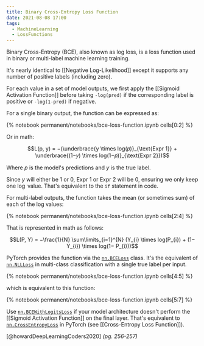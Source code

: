 ```yaml
---
title: Binary Cross-Entropy Loss Function
date: 2021-08-08 17:00
tags:
  - MachineLearning
  - LossFunctions
---
```


Binary Cross-Entropy (BCE), also known as log loss, is a loss function used in binary or multi-label machine learning training.

It's nearly identical to [[Negative Log-Likelihood]] except it supports any number of positive labels (including zero).

For each value in a set of model outputs, we first apply the [[Sigmoid Activation Function]] before taking `-log(pred)` if the corresponding label is positive or `-log(1-pred)` if negative.

For a single binary output, the function can be expressed as:

{% notebook permanent/notebooks/bce-loss-function.ipynb cells[0:2] %}

Or in math:

$$L(p, y) = −(\underbrace{y \times log(𝑝)}_{\text{Expr 1}} + \underbrace{(1−𝑦) \times log(1−𝑝)}_{\text{Expr 2}})$$ 

Where $p$ is the model's predictions and $y$ is the true label.

Since $y$ will either be $1$ or $0$, $\text{Expr 1}$ or $\text{Expr 2}$ will be 0, ensuring we only keep one $\log$ value. That's equivalent to the `if` statement in code.

For multi-label outputs, the function takes the mean (or sometimes sum) of each of the log values:

{% notebook permanent/notebooks/bce-loss-function.ipynb cells[2:4] %}

That is represented in math as follows:

$$L(P, Y) = −\frac{1}{N} \sum\limits_{i=1}^{N} (Y_{i} \times log(P_{i}) + (1− Y_{i}) \times log(1− P_{i}))$$

PyTorch provides the function via the [`nn.BCELoss`](https://pytorch.org/docs/stable/generated/torch.nn.BCELoss.html) class. It's the equivalent of [`nn.NLLLoss`](https://pytorch.org/docs/stable/generated/torch.nn.CrossEntropyLoss.html) in multi-class classification with a single true label per input.

{% notebook permanent/notebooks/bce-loss-function.ipynb cells[4:5] %}

which is equivalent to this function:

{% notebook permanent/notebooks/bce-loss-function.ipynb cells[5:7] %}

Use [`nn.BCEWithLogitsLoss`](https://pytorch.org/docs/stable/generated/torch.nn.BCEWithLogitsLoss.html) if your model architecture doesn't perform the [[Sigmoid Activation Function]] on the final layer. That's equivalent to [`nn.CrossEntropyLoss`](https://pytorch.org/docs/stable/generated/torch.nn.CrossEntropyLoss.html) in PyTorch (see [[Cross-Entropy Loss Function]]).

[@howardDeepLearningCoders2020] *(pg. 256-257)*